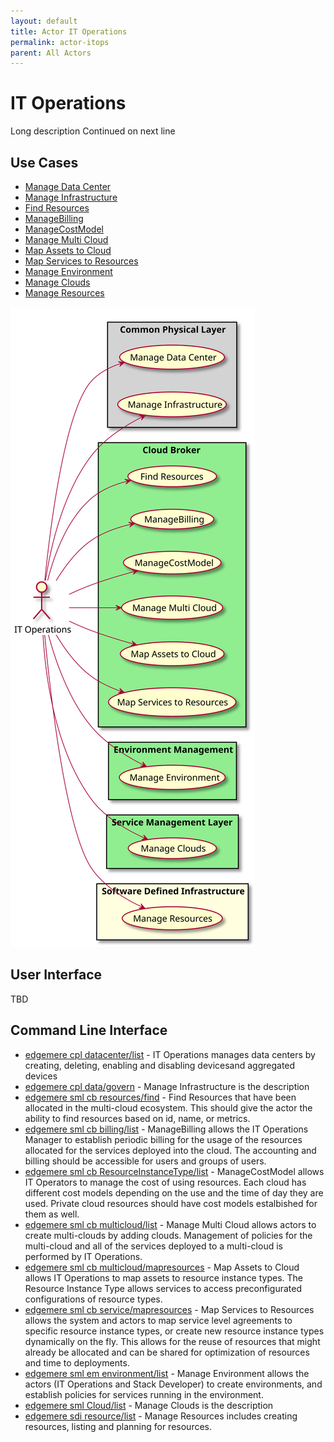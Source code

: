 ```yaml
---
layout: default
title: Actor IT Operations
permalink: actor-itops
parent: All Actors
---
```


# IT Operations

Long description Continued on next line



## Use Cases

* [Manage Data Center](usecase-ManageDataCenter)
* [Manage Infrastructure](usecase-ManageInfrastructure)
* [Find Resources](usecase-FindResources)
* [ManageBilling](usecase-ManageBilling)
* [ManageCostModel](usecase-ManageCostModel)
* [Manage Multi Cloud](usecase-ManageMultiCloud)
* [Map Assets to Cloud](usecase-MapAssetstoCloud)
* [Map Services to Resources](usecase-MapServicestoResources)
* [Manage Environment](usecase-ManageEnvironment)
* [Manage Clouds](usecase-ManageClouds)
* [Manage Resources](usecase-ManageResources)

  
![Use Case Diagram](./UseCase.svg)

## User Interface
TBD

## Command Line Interface
* [ edgemere cpl datacenter/list](action--edgemere-cpl-datacenter-list) - IT Operations manages data centers by creating, deleting, enabling and disabling devicesand aggregated devices
* [ edgemere cpl data/govern](action--edgemere-cpl-data-govern) - Manage Infrastructure is the description
* [ edgemere sml cb resources/find](action--edgemere-sml-cb-resources-find) - Find Resources that have been allocated in the multi-cloud ecosystem. This should give the actor the ability to find resources based on id, name, or metrics.
* [ edgemere sml cb billing/list](action--edgemere-sml-cb-billing-list) - ManageBilling allows the IT Operations Manager to establish periodic billing for the usage of the resources allocated for the services deployed into the cloud. The accounting and billing should be accessible for users and groups of users.
* [ edgemere sml cb ResourceInstanceType/list](action--edgemere-sml-cb-ResourceInstanceType-list) - ManageCostModel allows IT Operators to manage the cost of using resources. Each cloud has different cost models depending on the use and the time of day they are used. Private cloud resources should have cost models estalbished for them as well.
* [ edgemere sml cb multicloud/list](action--edgemere-sml-cb-multicloud-list) - Manage Multi Cloud allows actors to create multi-clouds by adding clouds. Management of policies for the multi-cloud and all of the services deployed to a multi-cloud is performed by IT Operations.
* [ edgemere sml cb multicloud/mapresources](action--edgemere-sml-cb-multicloud-mapresources) - Map Assets to Cloud allows IT Operations to map assets to resource instance types. The Resource Instance Type allows services to access preconfigurated configurations of resource types.
* [ edgemere sml cb service/mapresources](action--edgemere-sml-cb-service-mapresources) - Map Services to Resources allows the system and actors to map service level agreements to specific resource instance types, or create new resource instance types dynamically on the fly. This allows for the reuse of resources that might already be allocated and can be shared for optimization of resources and time to deployments.
* [ edgemere sml em environment/list](action--edgemere-sml-em-environment-list) - Manage Environment allows the actors (IT Operations and Stack Developer) to create environments, and establish policies for services running in the environment.
* [ edgemere sml Cloud/list](action--edgemere-sml-Cloud-list) - Manage Clouds is the description
* [ edgemere sdi resource/list](action--edgemere-sdi-resource-list) - Manage Resources includes creating resources, listing and planning for resources.

